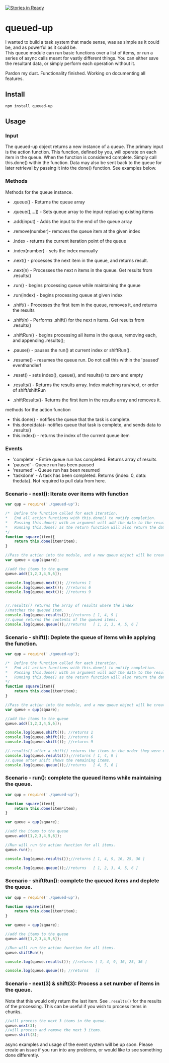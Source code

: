 [![Stories in Ready](https://badge.waffle.io/Johnhhorton/queued-up.svg?label=ready&title=Ready)](http://waffle.io/Johnhhorton/queued-up)

# queued-up
I wanted to build a task system that made sense, was as simple as it could be, and as powerful as it could be.  
This queue module can run basic functions over a list of items, or run a series of async calls meant for vastly different things.
You can either save the resultant data, or simply perform each operation without it.


Pardon my dust. Functionality finished.  Working on documenting all features.

## Install

`npm install queued-up`

## Usage

### Input

The queued-up object returns a new instance of a queue.  The primary input is the action function.
This function, defined by you, will operate on each item in the queue.  When the function is
considered complete.  Simply call this.done() within the function. Data may also be sent back to
the queue for later retrieval by passing it into the done() function. See examples below.

### Methods

Methods for the queue instance.

* .queue()       - Returns the queue array
* .queue(\[,...\]) - Sets queue array to the input replacing existing items

* .add(input)    - Adds the input to the end of the queue array
* .remove(number)- removes the queue item at the given index

* .index         - returns the current iteration point of the queue
* .index(number) - sets the index manually

* .next()        - processes the next item in the queue, and returns result.
* .next(n)       - Processes the next n items in the queue. Get results from .results()
* .run()         - begins processing queue while maintaining the queue
* .run(index)    - begins processing queue at given index

* .shift()       - Processes the first item in the queue, removes it, and returns the results
* .shift(n)      - Performs .shift() for the next n items. Get results from .results()
* .shiftRun()	 - begins processing all items in the queue, removing each, and appending .results();

* .pause()       - pauses the run() at current index or shiftRun().
* .resume()      - resumes the queue run. Do not call this within the 'paused' eventhandler!
* .reset()       - sets index(), queue(), and results() to zero and empty

* .results()     - Returns the results array. Index matching run/next, or order of shift/shiftRun
* .shiftResults()- Returns the first item in the results array and removes it.

methods for the action function
* this.done()    - notifies the queue that the task is complete.
* this.done(data)- notifies queue that task is complete, and sends data to .results()
* this.index()   - returns the index of the current queue item

### Events

* 'complete' - Entire queue run has completed. Returns array of results
* 'paused'   - Queue run has been paused
* 'resumed'  - Queue run has been resumed
* 'taskdone' - A task has been completed.  Returns {index: 0, data: thedata}.  Not required to pull data from here.

### Scenario - next(): Iterate over items with function

```javascript
var qup = require('./queued-up');

/*  Define the function called for each iteration.
*   End all action functions with this.done() to notify completion.
*   Passing this.done() with an argument will add the data to the results array queue.results().
*   Running this.done() as the return function will also return the data in .next() and .shift().
*/
function square(item){
	return this.done(item*item);
}

//Pass the action into the module, and a new queue object will be created.
var queue = qup(square);

//add the items to the queue
queue.add([1,2,3,4,5,6]);

console.log(queue.next()); //returns 1
console.log(queue.next()); //returns 6
console.log(queue.next()); //returns 9


//.results() returns the array of results where the index
//matches the queued item.
console.log(queue.results());//returns [ 1, 4, 9 ]
//.queue returns the contents of the queued items.
console.log(queue.queue());//returns   [ 1, 2, 3, 4, 5, 6 ]
```



### Scenario - shift(): Deplete the queue of items while applying the function.
```javascript
var qup = require('./queued-up');

/*  Define the function called for each iteration.
*   End all action functions with this.done() to notify completion.
*   Passing this.done() with an argument will add the data to the results array queue.results().
*   Running this.done() as the return function will also return the data in .next() and .shift().
*/
function square(item){
	return this.done(item*item);
}

//Pass the action into the module, and a new queue object will be created.
var queue = qup(square);

//add the items to the queue
queue.add([1,2,3,4,5,6]);

console.log(queue.shift()); //returns 1
console.log(queue.shift()); //returns 6
console.log(queue.shift()); //returns 9

//.results() after a shift() returns the items in the order they were operated on.
console.log(queue.results());//returns [ 1, 4, 9 ]
//.queue after shift shows the remaining items.
console.log(queue.queue());//returns   [ 4, 5, 6 ]
```



### Scenario - run(): complete the queued items while maintaining the queue.
```javascript
var qup = require('./queued-up');

function square(item){
	return this.done(item*item);
}

var queue = qup(square);

//add the items to the queue
queue.add([1,2,3,4,5,6]);

//Run will run the action function for all items.
queue.run();

console.log(queue.results());//returns [ 1, 4, 9, 16, 25, 36 ]

console.log(queue.queue());//returns   [ 1, 2, 3, 4, 5, 6 ]
```


### Scenario - shiftRun(): complete the queued items and deplete the queue.
```javascript
var qup = require('./queued-up');

function square(item){
	return this.done(item*item);
}

var queue = qup(square);

//add the items to the queue
queue.add([1,2,3,4,5,6]);

//Run will run the action function for all items.
queue.shiftRun();

console.log(queue.results()); //returns [ 1, 4, 9, 16, 25, 36 ]

console.log(queue.queue()); //returns   []
```

### Scenario - next(3) & shift(3): Process a set number of items in the queue.

Note that this would only return the last item.  See `.results()` for the results of the processing.  This can be useful if you wish to process items in chunks.

```javascript
//will process the next 3 items in the queue.
queue.next(3);
//will process and remove the next 3 items.
queue.shift(3);
```

async examples and usage of the event system will be up soon.  Please create
an issue if you run into any problems, or would like to see something done
differently.


